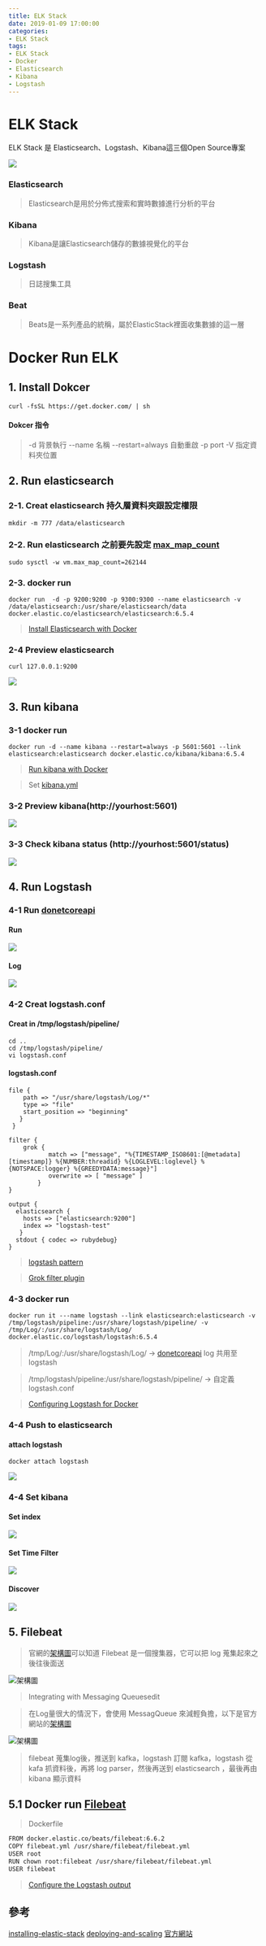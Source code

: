 ```yaml
---
title: ELK Stack
date: 2019-01-09 17:00:00
categories:
- ELK Stack
tags:
- ELK Stack
- Docker
- Elasticsearch
- Kibana
- Logstash
---
```


# ELK Stack
ELK Stack 是 Elasticsearch、Logstash、Kibana這三個Open Source專案

![](https://i.imgur.com/Fk7k1EP.png)


### Elasticsearch 

> Elasticsearch是用於分佈式搜索和實時數據進行分析的平台

### Kibana 

> Kibana是讓Elasticsearch儲存的數據視覺化的平台

### Logstash

> 日誌搜集工具

### Beat

> Beats是一系列產品的統稱，屬於ElasticStack裡面收集數據的這一層


#  Docker Run ELK

## 1. Install Dokcer

```
curl -fsSL https://get.docker.com/ | sh
```
#### Dokcer 指令
>  -d 背景執行
    --name 名稱
    --restart=always 自動重啟
    -p port
    -V 指定資料夾位置

## 2. Run elasticsearch


### 2-1. Creat elasticsearch 持久層資料夾跟設定權限

```
mkdir -m 777 /data/elasticsearch
```

### 2-2. Run elasticsearch 之前要先設定 [max_map_count](https://github.com/docker-library/elasticsearch/issues/111)

```
sudo sysctl -w vm.max_map_count=262144
```
### 2-3. docker run

```
docker run  -d -p 9200:9200 -p 9300:9300 --name elasticsearch -v /data/elasticsearch:/usr/share/elasticsearch/data docker.elastic.co/elasticsearch/elasticsearch:6.5.4
```
> [Install Elasticsearch with Docker](https://www.elastic.co/guide/en/elasticsearch/reference/6.5/docker.html#docker)
> 
### 2-4 Preview elasticsearch

```
curl 127.0.0.1:9200
```
![](https://i.imgur.com/DspQBxW.png)

## 3. Run kibana

### 3-1 docker run
```
docker run -d --name kibana --restart=always -p 5601:5601 --link elasticsearch:elasticsearch docker.elastic.co/kibana/kibana:6.5.4
```
> [Run kibana with Docker](https://www.elastic.co/guide/en/kibana/6.5/docker.html)

> Set [kibana.yml](https://www.elastic.co/guide/en/kibana/6.5/settings.html)

### 3-2 Preview kibana(http://yourhost:5601)

![](https://i.imgur.com/NRw4J3U.png)

### 3-3  Check kibana status (http://yourhost:5601/status)

![](https://i.imgur.com/LUBhBbr.png)

## 4. Run Logstash

### 4-1 Run [donetcoreapi](https://ste5022424.github.io/2019/01/04/Net-Core-Nlog/)

#### Run
![](https://i.imgur.com/2lT45G1.png)
#### Log
![](https://i.imgur.com/zoE34DD.png)

### 4-2 Creat logstash.conf

#### Creat in /tmp/logstash/pipeline/
```
cd ..
cd /tmp/logstash/pipeline/
vi logstash.conf
```
#### logstash.conf
```
file {
    path => "/usr/share/logstash/Log/*"
    type => "file"
    start_position => "beginning"
   }
 }

filter {
    grok {
           match => ["message", "%{TIMESTAMP_ISO8601:[@metadata][timestamp]} %{NUMBER:threadid} %{LOGLEVEL:loglevel} %{NOTSPACE:logger} %{GREEDYDATA:message}"]
           overwrite => [ "message" ]
        }
}

output {
  elasticsearch {
    hosts => ["elasticsearch:9200"]
    index => "logstash-test"  
   }
  stdout { codec => rubydebug}
}
```
> [logstash pattern](https://github.com/elastic/logstash/blob/v1.4.2/patterns/grok-patterns)

> [Grok filter plugin](https://www.elastic.co/guide/en/logstash/current/plugins-filters-grok.html)
### 4-3 docker run
```
docker run it ---name logstash --link elasticsearch:elasticsearch -v /tmp/logstash/pipeline:/usr/share/logstash/pipeline/ -v /tmp/Log/:/usr/share/logstash/Log/ docker.elastic.co/logstash/logstash:6.5.4
```

> /tmp/Log/:/usr/share/logstash/Log/   → [donetcoreapi](https://ste5022424.github.io/2019/01/04/Net-Core-Nlog/) log 共用至 logstash
 
> /tmp/logstash/pipeline:/usr/share/logstash/pipeline/ →  自定義 logstash.conf

> [Configuring Logstash for Docker](https://www.elastic.co/guide/en/logstash/6.5/config-setting-files.html)
  
### 4-4 Push to elasticsearch

#### attach  logstash
```
docker attach logstash
```
![](https://i.imgur.com/H5u5hz5.png)

### 4-4 Set kibana

#### Set index
![](https://i.imgur.com/JZOrSEX.png)

#### Set Time Filter
![](https://i.imgur.com/jfVaVXd.png)

#### Discover
![](https://i.imgur.com/0GrJwU1.png)

## 5. Filebeat

> 官網的[架構圖](https://www.elastic.co/guide/en/beats/filebeat/current/filebeat-overview.html)可以知道 Filebeat 是一個搜集器，它可以把 log 蒐集起來之後往後面送

![架構圖](https://i.imgur.com/l9fRRUE.png)


> Integrating with Messaging Queuesedit

> 在Log量很大的情況下，會使用 MessagQueue 來減輕負擔，以下是官方網站的[架構圖](https://www.elastic.co/guide/en/logstash/current/deploying-and-scaling.html)

![架構圖](https://www.elastic.co/guide/en/logstash/current/static/images/deploy4.png)

> filebeat 蒐集log後，推送到 kafka，logstash 訂閱 kafka，logstash 從 kafa 抓資料後，再將 log parser，然後再送到 elasticsearch ，最後再由 kibana 顯示資料

## 5.1 Docker  run [Filebeat](https://www.elastic.co/guide/en/beats/filebeat/current/running-on-docker.html#_custom_image_configuration)

> Dockerfile

```bash
FROM docker.elastic.co/beats/filebeat:6.6.2
COPY filebeat.yml /usr/share/filebeat/filebeat.yml
USER root
RUN chown root:filebeat /usr/share/filebeat/filebeat.yml
USER filebeat
```

> [Configure the Logstash output](https://www.elastic.co/guide/en/beats/filebeat/master/kafka-output.html)

## 參考

[installing-elastic-stack](https://www.elastic.co/guide/en/elastic-stack/current/installing-elastic-stack.html)
[deploying-and-scaling](https://www.elastic.co/guide/en/logstash/6.5/deploying-and-scaling.html)
[官方網站](https://www.elastic.co/cn/elk-stack)
